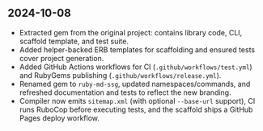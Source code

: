 ## 2024-10-08
- Extracted gem from the original project: contains library code, CLI, scaffold template, and test suite.
- Added helper-backed ERB templates for scaffolding and ensured tests cover project generation.
- Added GitHub Actions workflows for CI (`.github/workflows/test.yml`) and RubyGems publishing (`.github/workflows/release.yml`).
- Renamed gem to `ruby-md-ssg`, updated namespaces/commands, and refreshed documentation and tests to reflect the new branding.
- Compiler now emits `sitemap.xml` (with optional `--base-url` support), CI runs RuboCop before executing tests, and the scaffold ships a GitHub Pages deploy workflow.
